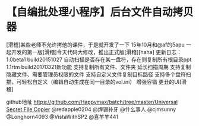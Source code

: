 # 【自编批处理小程序】后台文件自动拷贝器

\[滑稽\]某些老师不允许拷他的课件，于是就开发了一下 15年10月和@af的5apu 一起开发的第一版\[滑稽\]今天代码大修改，推出正式版\[滑稽\]\[haha\] 更新日志： 1.0beta1 build20151027 自动扫描是否存在某一盘符，存在则复制所有根目录ppt 1.1rtm build20170321新功能 支持复制所有文件、文件夹 延长扫描周期 支持复制隐藏文件、需要管理员权限的文件 支持自定义文件复制目标路径 支持多个盘符扫描，可轻松自定义（编辑自动生成在同一目录的vol.ini） 增强容错 更丑的UI\[滑稽\]

github地址 [https://github.com/Happymax/batch/tree/master/Universal Secret File Copier](https://github.com/Happymax/batch/tree/master/Universal%20Secret%20File%20Copier) @redapple0204 @焊锡补牙 @什么事人 @cjmsunny @Longhorn4093 @VistaWithSP2 @喜羊羊441

